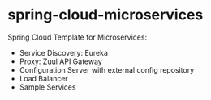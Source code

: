 # spring-cloud-microservices
Spring Cloud Template for Microservices:

- Service Discovery: Eureka
- Proxy: Zuul API Gateway
- Configuration Server with external config repository
- Load Balancer
- Sample Services
